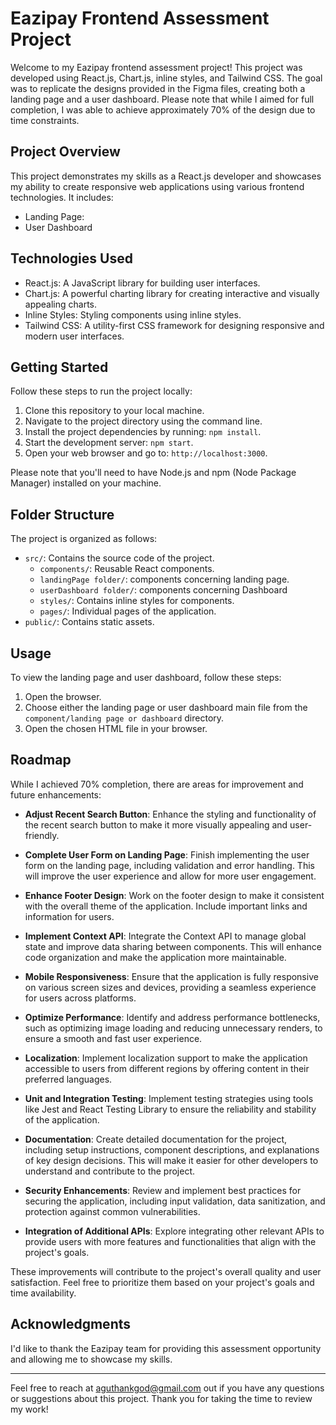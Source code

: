 # Eazipay Frontend Assessment Project

Welcome to my Eazipay frontend assessment project! This project was developed using React.js, Chart.js, inline styles, and Tailwind CSS. The goal was to replicate the designs provided in the Figma files, creating both a landing page and a user dashboard. Please note that while I aimed for full completion, I was able to achieve approximately 70% of the design due to time constraints.

## Project Overview

This project demonstrates my skills as a React.js developer and showcases my ability to create responsive web applications using various frontend technologies. It includes:

- Landing Page: 
- User Dashboard

## Technologies Used

- React.js: A JavaScript library for building user interfaces.
- Chart.js: A powerful charting library for creating interactive and visually appealing charts.
- Inline Styles: Styling components using inline styles.
- Tailwind CSS: A utility-first CSS framework for designing responsive and modern user interfaces.

## Getting Started

Follow these steps to run the project locally:

1. Clone this repository to your local machine.
2. Navigate to the project directory using the command line.
3. Install the project dependencies by running: `npm install`.
4. Start the development server: `npm start`.
5. Open your web browser and go to: `http://localhost:3000`.

Please note that you'll need to have Node.js and npm (Node Package Manager) installed on your machine.

## Folder Structure

The project is organized as follows:

- `src/`: Contains the source code of the project.
  - `components/`: Reusable React components.
  - `landingPage folder/`: components concerning landing page.
  - `userDashboard folder/`: components concerning Dashboard
  - `styles/`: Contains inline styles for components.
  - `pages/`: Individual pages of the application.
- `public/`: Contains static assets.

## Usage

To view the landing page and user dashboard, follow these steps:

1. Open the browser.
2. Choose either the landing page or user dashboard main file from the `component/landing page or dashboard` directory.
3. Open the chosen HTML file in your browser.

## Roadmap

While I achieved 70% completion, there are areas for improvement and future enhancements:

- **Adjust Recent Search Button**: Enhance the styling and functionality of the recent search button to make it more visually appealing and user-friendly.

- **Complete User Form on Landing Page**: Finish implementing the user form on the landing page, including validation and error handling. This will improve the user experience and allow for more user engagement.

- **Enhance Footer Design**: Work on the footer design to make it consistent with the overall theme of the application. Include important links and information for users.

- **Implement Context API**: Integrate the Context API to manage global state and improve data sharing between components. This will enhance code organization and make the application more maintainable.

- **Mobile Responsiveness**: Ensure that the application is fully responsive on various screen sizes and devices, providing a seamless experience for users across platforms.

- **Optimize Performance**: Identify and address performance bottlenecks, such as optimizing image loading and reducing unnecessary renders, to ensure a smooth and fast user experience.

- **Localization**: Implement localization support to make the application accessible to users from different regions by offering content in their preferred languages.

- **Unit and Integration Testing**: Implement testing strategies using tools like Jest and React Testing Library to ensure the reliability and stability of the application.

- **Documentation**: Create detailed documentation for the project, including setup instructions, component descriptions, and explanations of key design decisions. This will make it easier for other developers to understand and contribute to the project.

- **Security Enhancements**: Review and implement best practices for securing the application, including input validation, data sanitization, and protection against common vulnerabilities.

- **Integration of Additional APIs**: Explore integrating other relevant APIs to provide users with more features and functionalities that align with the project's goals.

These improvements will contribute to the project's overall quality and user satisfaction. Feel free to prioritize them based on your project's goals and time availability.


## Acknowledgments

I'd like to thank the Eazipay team for providing this assessment opportunity and allowing me to showcase my skills.

---

Feel free to reach at aguthankgod@gmail.com out if you have any questions or suggestions about this project. Thank you for taking the time to review my work!
